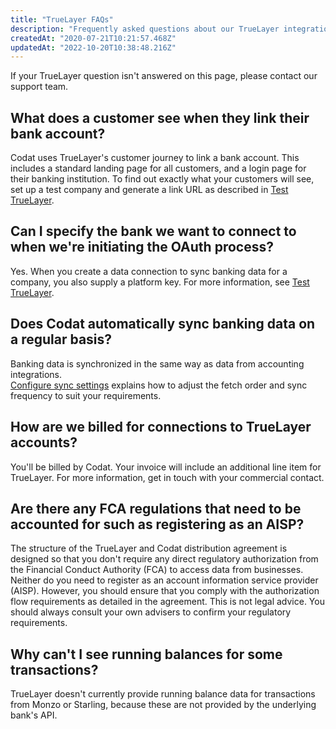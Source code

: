 ```yaml
---
title: "TrueLayer FAQs"
description: "Frequently asked questions about our TrueLayer integration"
createdAt: "2020-07-21T10:21:57.468Z"
updatedAt: "2022-10-20T10:38:48.216Z"
---
```


If your TrueLayer question isn't answered on this page, please contact our support team.

## What does a customer see when they link their bank account?

Codat uses TrueLayer's customer journey to link a bank account. This includes a standard landing page for all customers, and a login page for their banking institution. To find out exactly what your customers will see, set up a test company and generate a link URL as described in [Test TrueLayer](/test-truelayer#set-up-a-test-company-and-generate-a-link-url).

## Can I specify the bank we want to connect to when we're initiating the OAuth process?

Yes. When you create a data connection to sync banking data for a company, you also supply a platform key. For more information, see [Test TrueLayer](/test-truelayer#set-up-a-test-company-and-generate-a-link-url).

## Does Codat automatically sync banking data on a regular basis?

Banking data is synchronized in the same way as data from accounting integrations.  
[Configure sync settings](/data-sync-settings) explains how to adjust the fetch order and sync frequency to suit your requirements.

## How are we billed for connections to TrueLayer accounts?

You'll be billed by Codat. Your invoice will include an additional line item for TrueLayer. For more information, get in touch with your commercial contact.

## Are there any FCA regulations that need to be accounted for such as registering as an AISP?

The structure of the TrueLayer and Codat distribution agreement is designed so that you don't require any direct regulatory authorization from the Financial Conduct Authority (FCA) to access data from businesses. Neither do you need to register as an account information service provider (AISP). However, you should ensure that you comply with the authorization flow requirements as detailed in the agreement. This is not legal advice. You should always consult your own advisers to confirm your regulatory requirements.

## Why can't I see running balances for some transactions?

TrueLayer doesn't currently provide running balance data for transactions from Monzo or Starling, because these are not provided by the underlying bank's API.
